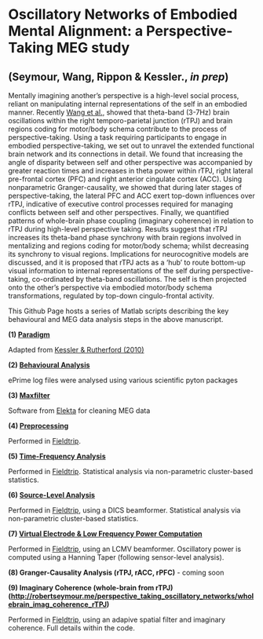 # **Oscillatory Networks of Embodied Mental Alignment: a Perspective-Taking MEG study**

## **(Seymour, Wang, Rippon & Kessler., *in prep*)**

Mentally imagining another’s perspective is a high-level social process, reliant on manipulating internal representations of the self in an embodied manner. Recently [Wang et al.,](https://www.ncbi.nlm.nih.gov/pmc/articles/PMC5563337/) showed that theta-band (3-7Hz) brain oscillations within the right temporo-parietal junction (rTPJ) and brain regions coding for motor/body schema contribute to the process of perspective-taking. Using a task requiring participants to engage in embodied perspective-taking, we set out to unravel the extended functional brain network and its connections in detail. We found that increasing the angle of disparity between self and other perspective was accompanied by greater reaction times and increases in theta power within rTPJ, right lateral pre-frontal cortex (PFC) and right anterior cingulate cortex (ACC). Using nonparametric Granger-causality, we showed that during later stages of perspective-taking, the lateral PFC and ACC exert top-down influences over rTPJ, indicative of executive control processes required for managing conflicts between self and other perspectives. Finally, we quantified patterns of whole-brain phase coupling (imaginary coherence) in relation to rTPJ during high-level perspective taking. Results suggest that rTPJ increases its theta-band phase synchrony with brain regions involved in mentalizing and regions coding for motor/body schema; whilst decreasing its synchrony to visual regions. Implications for neurocognitive models are discussed, and it is proposed that rTPJ acts as a ‘hub’ to route bottom-up visual information to internal representations of the self during perspective-taking, co-ordinated by theta-band oscillations. The self is then projected onto the other’s perspective via embodied motor/body schema transformations, regulated by top-down cingulo-frontal activity.

This Github Page hosts a series of Matlab scripts describing the key behavioural and MEG data analysis steps in the above manuscript.

**(1) [Paradigm](http://robertseymour.me/perspective_taking_oscillatory_networks/paradigm)**

Adapted from [Kessler & Rutherford (2010)](https://www.ncbi.nlm.nih.gov/pmc/articles/PMC3153818/)

**(2) [Behavioural Analysis](http://robertseymour.me/perspective_taking_oscillatory_networks/behavioural)**

ePrime log files were analysed using various scientific pyton packages

**(3) [Maxfilter](http://robertseymour.me/perspective_taking_oscillatory_networks/maxfilter)**

Software from [Elekta](http://imaging.mrc-cbu.cam.ac.uk/meg/Maxfilter) for cleaning MEG data

**(4) [Preprocessing](http://robertseymour.me/perspective_taking_oscillatory_networks/preprocessing)**

Performed in [Fieldtrip](http://www.fieldtriptoolbox.org/).

**(5) [Time-Frequency Analysis](http://robertseymour.me/perspective_taking_oscillatory_networks/tfr_analysis)**

Performed in [Fieldtrip](http://www.fieldtriptoolbox.org/). Statistical analysis via non-parametric cluster-based statistics.

**(6) [Source-Level Analysis](http://robertseymour.me/perspective_taking_oscillatory_networks/source_analysis)**

Performed in [Fieldtrip](http://www.fieldtriptoolbox.org/), using a DICS beamformer. Statistical analysis via non-parametric cluster-based statistics.

**(7) [Virtual Electrode & Low Frequency Power Computation](http://robertseymour.me/perspective_taking_oscillatory_networks/compute_VE_TPJ_ACC_PFC)**

Performed in [Fieldtrip](http://www.fieldtriptoolbox.org/), using an LCMV beamformer. Oscillatory power is computed using a Hanning Taper (following sensor-level analysis).

**(8) Granger-Causality Analysis (rTPJ, rACC, rPFC)** - coming soon

**(9) Imaginary Coherence (whole-brain from rTPJ) (http://robertseymour.me/perspective_taking_oscillatory_networks/wholebrain_imag_coherence_rTPJ)**

Performed in [Fieldtrip](http://www.fieldtriptoolbox.org/), using an adapive spatial filter and imaginary coherence. Full details within the code.
